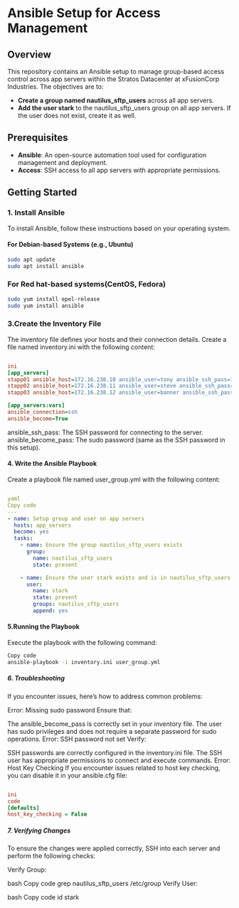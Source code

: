 # Ansible Setup for Access Management

## Overview

This repository contains an Ansible setup to manage group-based access control across app servers within the Stratos Datacenter at xFusionCorp Industries. The objectives are to:

- **Create a group named nautilus_sftp_users** across all app servers.
- **Add the user stark** to the nautilus_sftp_users group on all app servers. If the user does not exist, create it as well.

## Prerequisites

- **Ansible**: An open-source automation tool used for configuration management and deployment.
- **Access**: SSH access to all app servers with appropriate permissions.

## Getting Started

### 1. Install Ansible

To install Ansible, follow these instructions based on your operating system.

#### For Debian-based Systems (e.g., Ubuntu)

```bash
sudo apt update
sudo apt install ansible
```
### For Red hat-based systems(CentOS, Fedora)
```bash
sudo yum install epel-release
sudo yum install ansible
```
### 3.Create the Inventory File
The inventory file defines your hosts and their connection details. Create a file named inventory.ini with the following content:

```inventory.ini

ini
[app_servers]
stapp01 ansible_host=172.16.238.10 ansible_user=tony ansible_ssh_pass=Ir0nM@n ansible_become_pass=Ir0nM@n
stapp02 ansible_host=172.16.238.11 ansible_user=steve ansible_ssh_pass=Am3ric@ ansible_become_pass=Am3ric@
stapp03 ansible_host=172.16.238.12 ansible_user=banner ansible_ssh_pass=BigGr33n ansible_become_pass=BigGr33n

[app_servers:vars]
ansible_connection=ssh
ansible_become=True
```
ansible_ssh_pass: The SSH password for connecting to the server.
ansible_become_pass: The sudo password (same as the SSH password in this setup).

#### 4. Write the Ansible Playbook
Create a playbook file named user_group.yml with the following content:

```user_group.yml

yaml
Copy code
---
- name: Setup group and user on app servers
  hosts: app_servers
  become: yes
  tasks:
    - name: Ensure the group nautilus_sftp_users exists
      group:
        name: nautilus_sftp_users
        state: present

    - name: Ensure the user stark exists and is in nautilus_sftp_users group
      user:
        name: stark
        state: present
        groups: nautilus_sftp_users
        append: yes
```
#### 5.Running the Playbook
Execute the playbook with the following command:

```bash
Copy code
ansible-playbook -i inventory.ini user_group.yml
```
##### 6. Troubleshooting
If you encounter issues, here’s how to address common problems:

Error: Missing sudo password
Ensure that:

The ansible_become_pass is correctly set in your inventory file.
The user has sudo privileges and does not require a separate password for sudo operations.
Error: SSH password not set
Verify:

SSH passwords are correctly configured in the inventory.ini file.
The SSH user has appropriate permissions to connect and execute commands.
Error: Host Key Checking
If you encounter issues related to host key checking, you can disable it in your ansible.cfg file:

```ansible.cfg

ini
code
[defaults]
host_key_checking = False
```
##### 7. Verifying Changes
To ensure the changes were applied correctly, SSH into each server and perform the following checks:

Verify Group:

bash
Copy code
grep nautilus_sftp_users /etc/group
Verify User:

bash
Copy code
id stark 



